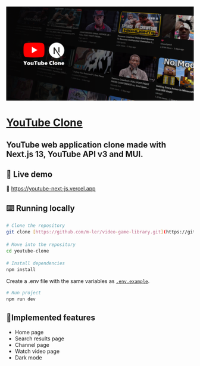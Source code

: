 [![YouTube Clone](./public/img/banner.png)](https://youtube-next-js.vercel.app)
# [YouTube Clone](https://youtube-next-js.vercel.app/)
<h2>
YouTube web application clone made with Next.js 13, YouTube API v3 and MUI.
</h2>

## 🚀 Live demo
🔗 https://youtube-next-js.vercel.app

## ⌨️ Running locally

```bash
# Clone the repository
git clone [https://github.com/m-ler/video-game-library.git](https://github.com/m-ler/youtube-clone.git)

# Move into the repository
cd youtube-clone

# Install dependencies
npm install
```

Create a .env file with the same variables as [`.env.example`](https://github.com/m-ler/youtube-clone/blob/main/.env.example).

```bash
# Run project
npm run dev
```

## 📌Implemented features

- Home page
- Search results page
- Channel page
- Watch video page
- Dark mode
